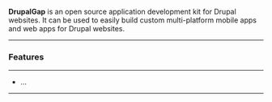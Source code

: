 <p class="lead">
	<strong>DrupalGap</strong> is an open source application development kit for Drupal websites. It can be used to easily build custom multi-platform mobile apps and web apps for Drupal websites.
</p>

<hr/>
<h3>Features</h3>
<hr/>

<!--<img src="app-thumbs.png" alt="alt text" class="img-responsive pull-right"  style="margin-bottom:20px;">-->

* ...

<div class="clear"></div>
<hr/>
